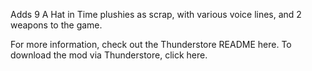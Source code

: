 Adds 9 A Hat in Time plushies as scrap, with various voice lines, and 2 weapons to the game. 

For more information, check out the Thunderstore README here.
To download the mod via Thunderstore, click here.